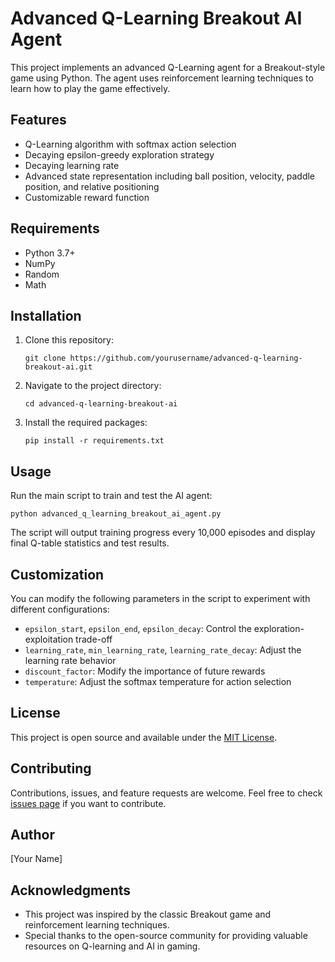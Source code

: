 # Advanced Q-Learning Breakout AI Agent

This project implements an advanced Q-Learning agent for a Breakout-style game using Python. The agent uses reinforcement learning techniques to learn how to play the game effectively.

## Features

- Q-Learning algorithm with softmax action selection
- Decaying epsilon-greedy exploration strategy
- Decaying learning rate
- Advanced state representation including ball position, velocity, paddle position, and relative positioning
- Customizable reward function

## Requirements

- Python 3.7+
- NumPy
- Random
- Math

## Installation

1. Clone this repository:
   ```
   git clone https://github.com/yourusername/advanced-q-learning-breakout-ai.git
   ```
2. Navigate to the project directory:
   ```
   cd advanced-q-learning-breakout-ai
   ```
3. Install the required packages:
   ```
   pip install -r requirements.txt
   ```

## Usage

Run the main script to train and test the AI agent:

```
python advanced_q_learning_breakout_ai_agent.py
```

The script will output training progress every 10,000 episodes and display final Q-table statistics and test results.

## Customization

You can modify the following parameters in the script to experiment with different configurations:

- `epsilon_start`, `epsilon_end`, `epsilon_decay`: Control the exploration-exploitation trade-off
- `learning_rate`, `min_learning_rate`, `learning_rate_decay`: Adjust the learning rate behavior
- `discount_factor`: Modify the importance of future rewards
- `temperature`: Adjust the softmax temperature for action selection

## License

This project is open source and available under the [MIT License](LICENSE).

## Contributing

Contributions, issues, and feature requests are welcome. Feel free to check [issues page](https://github.com/yourusername/advanced-q-learning-breakout-ai/issues) if you want to contribute.

## Author

[Your Name]

## Acknowledgments

- This project was inspired by the classic Breakout game and reinforcement learning techniques.
- Special thanks to the open-source community for providing valuable resources on Q-learning and AI in gaming.
